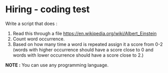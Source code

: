 # Hiring - coding test

Write a script that does :

1. Read this through a file https://en.wikipedia.org/wiki/Albert_Einstein
2. Count word occurrence.
3. Based on how many time a word is repeated assign it a score from 0-2 (words with higher occurrence should have a score close to 0 and words with lower occurrence should have a score close to 2.)

**NOTE :** You can use any programming language.